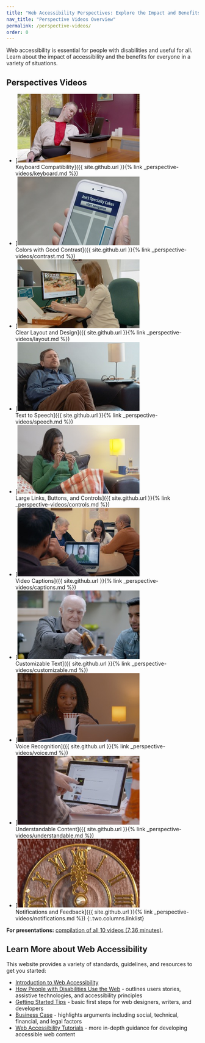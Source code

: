 ```yaml
---
title: "Web Accessibility Perspectives: Explore the Impact and Benefits for Everyone"
nav_title: "Perspective Videos Overview"
permalink: /perspective-videos/
order: 0
---
```


Web accessibility is essential for people with disabilities and useful for all. Learn about the impact of accessibility and the benefits for everyone in a variety of situations.

## Perspectives Videos

-   [![](img/thumbnails/keyboard.jpg)<br>Keyboard Compatibility]({{ site.github.url }}{% link _perspective-videos/keyboard.md %})
-   [![](img/thumbnails/contrast.jpg)<br>Colors with Good Contrast]({{ site.github.url }}{% link _perspective-videos/contrast.md %})
-   [![](img/thumbnails/layout.jpg)<br>Clear Layout and Design]({{ site.github.url }}{% link _perspective-videos/layout.md %})
-   [![](img/thumbnails/speech.jpg)<br>Text to Speech]({{ site.github.url }}{% link _perspective-videos/speech.md %})
-   [![](img/thumbnails/controls.jpg)<br>Large Links, Buttons, and Controls]({{ site.github.url }}{% link _perspective-videos/controls.md %})
-   [![](img/thumbnails/captions.jpg)<br>Video Captions]({{ site.github.url }}{% link _perspective-videos/captions.md %})
-   [![](img/thumbnails/customizable.jpg)<br>Customizable Text]({{ site.github.url }}{% link _perspective-videos/customizable.md %})
-   [![](img/thumbnails/voice.jpg)<br>Voice Recognition]({{ site.github.url }}{% link _perspective-videos/voice.md %})
-   [![](img/thumbnails/understandable.jpg)<br>Understandable Content]({{ site.github.url }}{% link _perspective-videos/understandable.md %})
-   [![](img/thumbnails/notifications.jpg)<br>Notifications and Feedback]({{ site.github.url }}{% link _perspective-videos/notifications.md %})
{:.two.columns.linklist}

**For presentations:** [compilation of all 10 videos (7:36
minutes)](https://www.youtube.com/watch?v=3f31oufqFSM).

## Learn More about Web Accessibility

This website provides a variety of standards, guidelines, and resources
to get you started:

-   [Introduction to Web
    Accessibility](https://www.w3.org/WAI/intro/accessibility.php)
-   [How People with Disabilities Use the
    Web](https://www.w3.org/WAI/intro/people-use-web/) - outlines users
    stories, assistive technologies, and accessibility principles
-   [Getting Started
    Tips](https://www.w3.org/WAI/gettingstarted/tips/) - basic first
    steps for web designers, writers, and developers
-   [Business Case](https://www.w3.org/WAI/bcase/) - highlights
    arguments including social, technical, financial, and legal factors
-   [Web Accessibility Tutorials](https://www.w3.org/WAI/tutorials/) -
    more in-depth guidance for developing accessible web content

